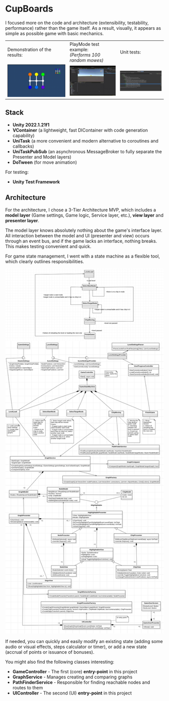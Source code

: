 # CupBoards

I focused more on the code and architecture (extensibility, testability, performance) rather than the game itself. As a result, visually, it appears as simple as possible game with basic mechanics.

<table>
    <tr>
        <td>
          Demonstration of the results:
        </td>
        <td>
          PlayMode test example: <br> <i>(Performs 100 random mowes)</i>
        </td>
        <td>
          Unit tests:
        </td>
    </tr>
    <tr>
        <td>
          <img src="https://github.com/kvolchok/CupBoards/blob/master/About/Demo.GIF">
        </td>
        <td>
          <img src="https://github.com/kvolchok/CupBoards/blob/master/About/PlayModeTest.GIF">
        </td>
        <td>
          <img src="https://github.com/kvolchok/CupBoards/blob/master/About/UnitTests.png" width="400">
        </td>
    </tr>
</table>

## Stack

- **Unity 2022.1.21f1**
- **VContainer** (a lightweight, fast DIContainer with code generation capability)
- **UniTask** (a more convenient and modern alternative to coroutines and callbacks)
- **UniTaskPubSub** (an asynchronous MessageBroker to fully separate the Presenter and Model layers)
- **DoTween** (for move animation)

For testing:
- **Unity Test Framework**

## Architecture

For the architecture, I chose a 3-Tier Architecture MVP, which includes a **model layer** (Game settings, Game logic, Service layer, etc.), **view layer** and **presenter layer**.

The model layer knows absolutely nothing about the game's interface layer. All interaction between the model and UI (presenter and view) occurs through an event bus, and if the game lacks an interface, nothing breaks. This makes testing convenient and quick.

For game state management, I went with a state machine as a flexible tool, which clearly outlines responsibilities.

<img src="https://github.com/kvolchok/CupBoards/blob/master/About/Statemachine.png" width="1000"> 
<img src="https://github.com/kvolchok/CupBoards/blob/master/About/UMLCupBoards.png" width="1000">

If needed, you can quickly and easily modify an existing state (adding some audio or visual effects, steps calculator or timer), or add a new state (accrual of points or issuance of bonuses).

You might also find the following classes interesting:

- **GameController** - The first (core) **entry-point** in this project
- **GraphService** - Manages creating and comparing graphs
- **PathFinderService** - Responsible for finding reachable nodes and routes to them
- **UIController** - The second (UI) **entry-point** in this project
